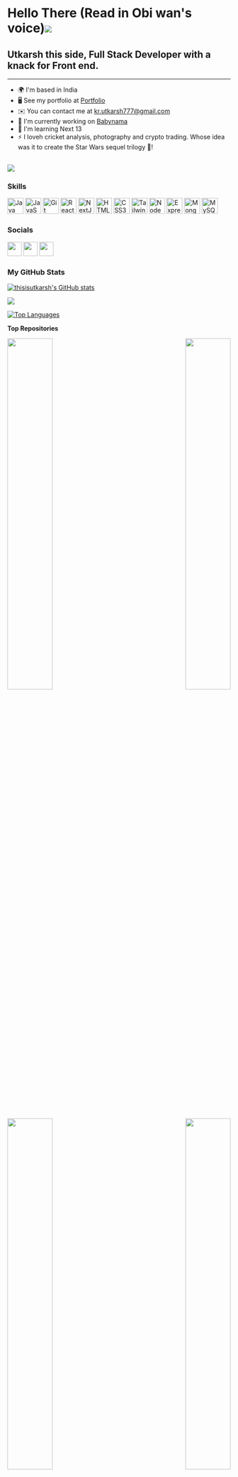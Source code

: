 Hello There (Read in Obi wan's voice)![](https://user-images.githubusercontent.com/18350557/176309783-0785949b-9127-417c-8b55-ab5a4333674e.gif)
=====================================================================================================================================
## Utkarsh this side, Full Stack Developer with a knack for Front end.

--------------------

* 🌍  I'm based in India
* 🖥️  See my portfolio at [Portfolio](http://www.crio.do/learn/portfolio/kr-utkarsh777/)
* ✉️  You can contact me at [kr.utkarsh777@gmail.com](mailto:kr.utkarsh777@gmail.com)
* 🚀  I'm currently working on [Babynama](http://Babynama.com)
* 🧠  I'm learning Next 13
* ⚡  I loveh cricket analysis, photography and crypto trading. Whose idea was it to create the Star Wars sequel trilogy 😤!

<br>
<a href="https://www.github.com/thisisutkarsh" target="_blank" rel="noreferrer"><img
src="https://img.shields.io/github/followers/thisisutkarsh?logo=github&style=for-the-badge&color=6366f1&labelColor=1c1917" /></a>

### Skills

<p align="left">
<a href="https://www.oracle.com/java/" target="_blank" rel="noreferrer"><img src="https://raw.githubusercontent.com/danielcranney/readme-generator/main/public/icons/skills/java-colored.svg" width="36" height="36" alt="Java" /></a>
<a href="https://developer.mozilla.org/en-US/docs/Web/JavaScript" target="_blank" rel="noreferrer"><img src="https://raw.githubusercontent.com/danielcranney/readme-generator/main/public/icons/skills/javascript-colored.svg" width="36" height="36" alt="JavaScript" /></a>
<a href="https://git-scm.com/" target="_blank" rel="noreferrer"><img src="https://raw.githubusercontent.com/danielcranney/readme-generator/main/public/icons/skills/git-colored.svg" width="36" height="36" alt="Git" /></a>
<a href="https://reactjs.org/" target="_blank" rel="noreferrer"><img src="https://raw.githubusercontent.com/danielcranney/readme-generator/main/public/icons/skills/react-colored.svg" width="36" height="36" alt="React" /></a>
<a href="https://nextjs.org/docs" target="_blank" rel="noreferrer"><img src="https://raw.githubusercontent.com/danielcranney/readme-generator/main/public/icons/skills/nextjs-colored.svg" width="36" height="36" alt="NextJs" /></a>
<a href="https://developer.mozilla.org/en-US/docs/Glossary/HTML5" target="_blank" rel="noreferrer"><img src="https://raw.githubusercontent.com/danielcranney/readme-generator/main/public/icons/skills/html5-colored.svg" width="36" height="36" alt="HTML5" /></a>
<a href="https://www.w3.org/TR/CSS/#css" target="_blank" rel="noreferrer"><img src="https://raw.githubusercontent.com/danielcranney/readme-generator/main/public/icons/skills/css3-colored.svg" width="36" height="36" alt="CSS3" /></a>
<a href="https://tailwindcss.com/" target="_blank" rel="noreferrer"><img src="https://raw.githubusercontent.com/danielcranney/readme-generator/main/public/icons/skills/tailwindcss-colored.svg" width="36" height="36" alt="TailwindCSS" /></a>
<a href="https://nodejs.org/en/" target="_blank" rel="noreferrer"><img src="https://raw.githubusercontent.com/danielcranney/readme-generator/main/public/icons/skills/nodejs-colored.svg" width="36" height="36" alt="NodeJS" /></a>
<a href="https://expressjs.com/" target="_blank" rel="noreferrer"><img src="https://raw.githubusercontent.com/danielcranney/readme-generator/main/public/icons/skills/express-colored.svg" width="36" height="36" alt="Express" /></a>
<a href="https://www.mongodb.com/" target="_blank" rel="noreferrer"><img src="https://raw.githubusercontent.com/danielcranney/readme-generator/main/public/icons/skills/mongodb-colored.svg" width="36" height="36" alt="MongoDB" /></a>
<a href="https://www.mysql.com/" target="_blank" rel="noreferrer"><img src="https://raw.githubusercontent.com/danielcranney/readme-generator/main/public/icons/skills/mysql-colored.svg" width="36" height="36" alt="MySQL" /></a>
</p>

### Socials

<p align="left"> <a href="https://www.github.com/thisisutkarsh" target="_blank" rel="noreferrer"><img src="https://raw.githubusercontent.com/danielcranney/readme-generator/main/public/icons/socials/github.svg" width="32" height="32" /></a>   <a href="https://www.linkedin.com/in/thisisutkarsh" target="_blank" rel="noreferrer"><img src="https://raw.githubusercontent.com/danielcranney/readme-generator/main/public/icons/socials/linkedin.svg" width="32" height="32" /></a> <a href="https://www.twitter.com/retro_utkarsh" target="_blank" rel="noreferrer"><img src="https://raw.githubusercontent.com/danielcranney/readme-generator/main/public/icons/socials/twitter.svg" width="32" height="32" /></a></p>

### My GitHub Stats


<a href="http://www.github.com/thisisutkarsh"><img src="https://github-readme-stats.vercel.app/api?username=thisisutkarsh&show_icons=true&hide=contribs&count_private=true&title_color=6366f1&text_color=ffffff&icon_color=6366f1&bg_color=1c1917&hide_border=true&show_icons=true" alt="thisisutkarsh's GitHub stats" /></a>

<a href="http://www.github.com/thisisutkarsh"><img src="https://github-readme-streak-stats.herokuapp.com/?user=thisisutkarsh&stroke=ffffff&background=1c1917&ring=6366f1&fire=6366f1&currStreakNum=ffffff&currStreakLabel=6366f1&sideNums=ffffff&sideLabels=ffffff&dates=ffffff&hide_border=true" /></a>

<a href="https://github.com/thisisutkarsh" align="left"><img src="https://github-readme-stats.vercel.app/api/top-langs/?username=thisisutkarsh&langs_count=10&title_color=6366f1&text_color=ffffff&icon_color=6366f1&bg_color=1c1917&hide_border=true&locale=en&custom_title=Top%20%Languages" alt="Top Languages" /></a>

<b>Top Repositories</b>

<div width="100%" align="center"><a href="https://github.com/thisisutkarsh/quora-juit" align="left"><img align="left" width="45%" src="https://github-readme-stats.vercel.app/api/pin/?username=thisisutkarsh&repo=quora-juit&title_color=6366f1&text_color=ffffff&icon_color=6366f1&bg_color=1c1917&hide_border=true&locale=en" /></a><a href="https://github.com/thisisutkarsh/xmeet" align="right"><img align="right" width="45%" src="https://github-readme-stats.vercel.app/api/pin/?username=thisisutkarsh&repo=xmeet&title_color=6366f1&text_color=ffffff&icon_color=6366f1&bg_color=1c1917&hide_border=true&locale=en" /></a></div><br /><br /><br /><br /><br /><br />

<div width="100%" align="center"><a href="https://github.com/thisisutkarsh/qmoney" align="left"><img align="left" width="45%" src="https://github-readme-stats.vercel.app/api/pin/?username=thisisutkarsh&repo=qmoney&title_color=6366f1&text_color=ffffff&icon_color=6366f1&bg_color=1c1917&hide_border=true&locale=en" /></a><a href="https://github.com/thisisutkarsh/xnews-ai" align="right"><img align="right" width="45%" src="https://github-readme-stats.vercel.app/api/pin/?username=thisisutkarsh&repo=xnews-ai&title_color=6366f1&text_color=ffffff&icon_color=6366f1&bg_color=1c1917&hide_border=true&locale=en" /></a></div>